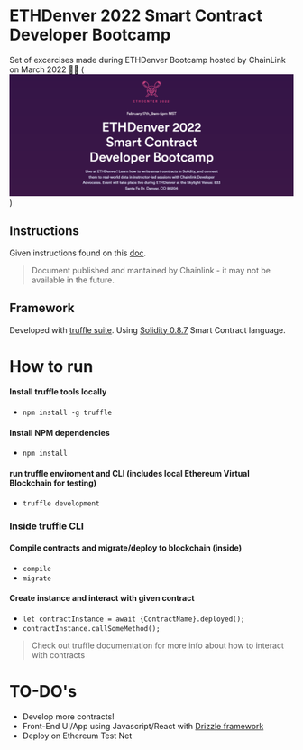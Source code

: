 # ETHDenver 2022 Smart Contract Developer Bootcamp

Set of excercises made during ETHDenver Bootcamp hosted by ChainLink on March 2022 👨‍💻
(![ETHDenver 2022 Smart Contract Developer Bootcamp](https://raw.githubusercontent.com/SSantiago90/chainlink-bootcamp/master/preview.png))
## Instructions

Given instructions found on this [doc](https://docs.google.com/document/d/e/2PACX-1vRMqvdbtMwWXX1MheWy52M8CUj7FhSuLVXWl9_fmshLoWw6OX8ovBV0P7-YCgigomSg3HsEgE4ZGx1b/pub).
> Document published and mantained by Chainlink  - it may not be available in the future.

## Framework

Developed with [truffle suite]("https://trufflesuite.com/").
Using [Solidity 0.8.7](https://solidity-es.readthedocs.io/es/latest/) Smart Contract language.

# How to run

####  Install truffle tools locally
- `npm install -g truffle` 

####  Install NPM dependencies 
- `npm install`

#### run truffle enviroment and CLI (includes local Ethereum Virtual Blockchain for testing)
- `truffle development`

### Inside truffle CLI
#### Compile contracts and migrate/deploy to blockchain (inside)
- `compile`
- `migrate`

#### Create instance and interact with given contract
- `let contractInstance = await {ContractName}.deployed();`
- `contractInstance.callSomeMethod();`

> Check out truffle documentation for more info about how to interact with contracts


# TO-DO's

- Develop more contracts!
- Front-End UI/App using Javascript/React with [Drizzle framework](https://trufflesuite.com/drizzle/)
- Deploy on Ethereum Test Net